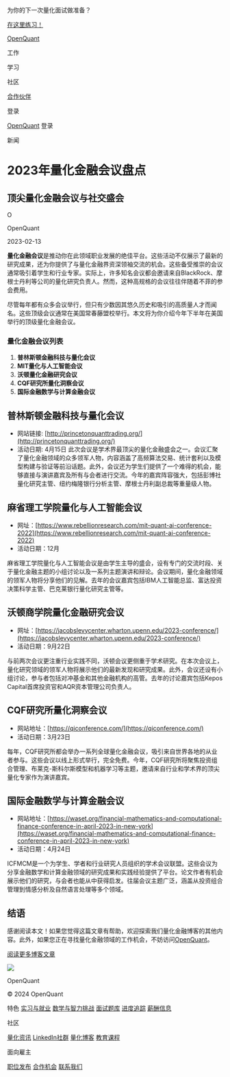 为你的下一次量化面试做准备？

[在这里练习！](https://openquant.co/questions)

[OpenQuant](https://openquant.co/)

工作

学习

社区

[合作伙伴](https://openquant.co/partners)

登录

[OpenQuant](https://openquant.co/) 登录

新闻

# 2023年量化金融会议盘点

## 顶尖量化金融会议与社交盛会

O

OpenQuant

2023-02-13

**量化金融会议**是推动你在此领域职业发展的绝佳平台。这些活动不仅展示了最新的研究成果，还为你提供了与量化金融界资深领袖交流的机会。这些备受推崇的会议通常吸引着学生和行业专家。实际上，许多知名会议都会邀请来自BlackRock、摩根士丹利等公司的量化研究负责人。然而，这种高规格的会议往往伴随着不菲的参会费用。

尽管每年都有众多会议举行，但只有少数因其悠久历史和吸引的高质量人才而闻名。这些顶级会议通常在美国常春藤盟校举行。本文将为你介绍今年下半年在美国举行的顶级量化金融会议。

### 量化金融会议列表

1. **普林斯顿金融科技与量化会议**
2. **MIT量化与人工智能会议**
3. **沃顿量化金融研究会议**
4. **CQF研究所量化洞察会议**
5. **国际金融数学与计算金融会议**

## 普林斯顿金融科技与量化会议

- 网站链接: [http://princetonquanttrading.org/](http://princetonquanttrading.org/)
- 活动日期: 4月15日
此次会议是学术界最顶尖的量化金融盛会之一。会议汇聚了量化金融领域的众多领军人物，内容涵盖了高频算法交易、统计套利以及模型构建与验证等前沿话题。此外，会议还为学生们提供了一个难得的机会，能够直接与演讲嘉宾及所有与会者进行交流。今年的嘉宾阵容强大，包括彭博社量化研究主管、纽约梅隆银行分析主管、摩根士丹利副总裁等重量级人物。

## 麻省理工学院量化与人工智能会议

- 网址：[https://www.rebellionresearch.com/mit-quant-ai-conference-2022](https://www.rebellionresearch.com/mit-quant-ai-conference-2022)
- 活动日期：12月

麻省理工学院量化与人工智能会议是由学生主导的盛会，设有专门的交流时段、关于量化金融主题的小组讨论以及一系列主题演讲和辩论。会议期间，量化金融领域的领军人物将分享他们的见解。去年的会议嘉宾包括IBM人工智能总监、富达投资决策科学主管、巴克莱银行量化研究主管等。

## 沃顿商学院量化金融研究会议

- 网址：[https://jacobslevycenter.wharton.upenn.edu/2023-conference/](https://jacobslevycenter.wharton.upenn.edu/2023-conference/)
- 活动日期：9月22日

与前两次会议更注重行业实践不同，沃顿会议更侧重于学术研究。在本次会议上，量化研究领域的领军人物将展示他们的最新发现和研究成果。此外，会议还设有小组讨论，参与者包括对冲基金和其他金融机构的高管。去年的讨论嘉宾包括Kepos Capital首席投资官和AQR资本管理公司负责人。

## CQF研究所量化洞察会议
- 网站地址：[https://qiconference.com/](https://qiconference.com/)
- 活动日期：3月23日

每年，CQF研究所都会举办一系列全球量化金融会议，吸引来自世界各地的从业者参与。这些会议以线上形式举行，完全免费。今年，CQF研究所将聚焦投资组合管理、布莱克-斯科尔斯模型和机器学习等主题，邀请来自行业和学术界的顶尖量化专家作为演讲嘉宾。

## 国际金融数学与计算金融会议

- 网站地址：[https://waset.org/financial-mathematics-and-computational-finance-conference-in-april-2023-in-new-york](https://waset.org/financial-mathematics-and-computational-finance-conference-in-april-2023-in-new-york)
- 活动日期：4月24日

ICFMCM是一个为学生、学者和行业研究人员组织的学术会议联盟。这些会议为分享金融数学和计算金融领域的研究成果和实践经验提供了平台。论文作者有机会展示他们的研究，与会者也能从中获得启发。往届会议主题广泛，涵盖从投资组合管理到情感分析及自然语言处理等多个领域。

## 结语

感谢阅读本文！如果您觉得这篇文章有帮助，欢迎探索我们量化金融博客的其他内容。此外，如果您正在寻找量化金融领域的工作机会，不妨访问[OpenQuant](https://openquant.co/)。

[阅读更多博客文章](https://openquant.co/blog)

![](https://openquant.co/favicon.ico)

OpenQuant

© 2024 OpenQuant

特色
[实习与就业](https://openquant.co/) [数学与智力挑战](https://openquant.co/math-game) [面试题库](https://openquant.co/questions) [进度追踪](https://openquant.co/process-tracking) [薪酬信息](https://openquant.co/salaries)

社区

[量化资讯](https://openquant.substack.com/) [LinkedIn社群](https://www.linkedin.com/company/open-quant) [量化博客](https://openquant.co/blog) [教育课程](https://openquant.co/education)

面向雇主

[职位发布](https://openquant.co/employers) [合作机会](https://openquant.co/employers) [联系我们](mailto:info@openquant.co)

